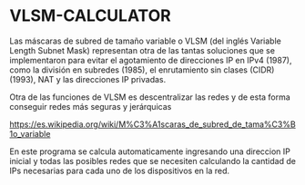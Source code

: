 # VLSM-CALCULATOR
Las máscaras de subred de tamaño variable o VLSM (del inglés Variable Length Subnet Mask) 
representan otra de las tantas soluciones que se implementaron para evitar el agotamiento de direcciones IP en IPv4 (1987), 
como la división en subredes (1985), el enrutamiento sin clases (CIDR) (1993), NAT y las direcciones IP privadas.

Otra de las funciones de VLSM es descentralizar las redes y de esta forma conseguir redes más seguras y jerárquicas

https://es.wikipedia.org/wiki/M%C3%A1scaras_de_subred_de_tama%C3%B1o_variable

En este programa se calcula automaticamente ingresando una direccion IP inicial y todas las posibles redes que se necesiten
calculando la cantidad de IPs necesarias para cada uno de los dispositivos en la red.
